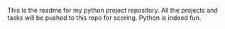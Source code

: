 This is the readme for my python project repository. All the projects and tasks will be pushed to this repo for scoring. Python is indeed fun.
